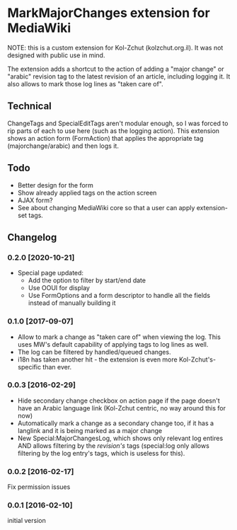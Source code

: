 MarkMajorChanges extension for MediaWiki
========================================

NOTE: this is a custom extension for Kol-Zchut (kolzchut.org.il).
      It was not designed with public use in mind.

The extension adds a shortcut to the action of adding a
"major change" or "arabic" revision tag to the latest
revision of an article, including logging it.
It also allows to mark those log lines as "taken care of".

## Technical
ChangeTags and SpecialEditTags aren't modular enough, so
I was forced to rip parts of each to use here (such as
the logging action).
This extension shows an action form (FormAction) that
applies the appropriate tag (majorchange/arabic) and
then logs it.


## Todo
- Better design for the form
- Show already applied tags on the action screen
- AJAX form?
- See about changing MediaWiki core so that a user
  can apply extension-set tags.


## Changelog

### 0.2.0 [2020-10-21]
- Special page updated:
  - Add the option to filter by start/end date
  - Use OOUI for display
  - Use FormOptions and a form descriptor to handle all the fields instead of manually building it

### 0.1.0 [2017-09-07]
- Allow to mark a change as "taken care of" when viewing the log.
  This uses MW's default capability of applying tags to log lines as
  well.
- The log can be filtered by handled/queued changes.
- i18n has taken another hit - the extension is even more
  Kol-Zchut's-specific than ever.

### 0.0.3 [2016-02-29]
- Hide secondary change checkbox on action page if the page doesn't have
  an Arabic language link (Kol-Zchut centric, no way around this for now)
- Automatically mark a change as a secondary change too, if it has a langlink
  and it is being marked as a major change
- New Special:MajorChangesLog, which shows only relevant log entires
  AND allows filtering by the *revision's* tags (special:log only allows
  filtering by the log entry's tags, which is useless for this).

### 0.0.2 [2016-02-17]
Fix permission issues

### 0.0.1 [2016-02-10]
initial version
